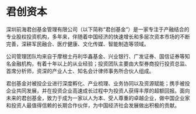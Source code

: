 # 君创资本

深圳前海君创基金管理有限公司（以下简称“君创基金”）是一家专注于产融结合的专业股权投资机构，多年来，伴随着中国经济的快速增长和多层次资本市场的不断完善，深耕军民融合、医疗健康、文化传媒、智能制造等领域。

公司管理团队均来自于摩根士丹利华鑫基金、兴业银行、广发证券、国信证券等知名金融机构，有着十年以上的从业经验；投资团队主要由大型券商投行投资总监、首席分析师，资深的产业人士、知名会计律师事务所合伙人组成。

君创基金对被投企业进行深度孵化、产业梳理、业务协同以及资源赋能；携手被投企业共同发展，并在投资企业高速成长过程中为投资人获得丰厚的超额回报。面向未来的君创基金，致力于成为一家以人为本、受人尊重的卓越企业，做中国企业家和投资人最值得信赖的长期合作伙伴，为中国经济社会发展做出积极的贡献。
